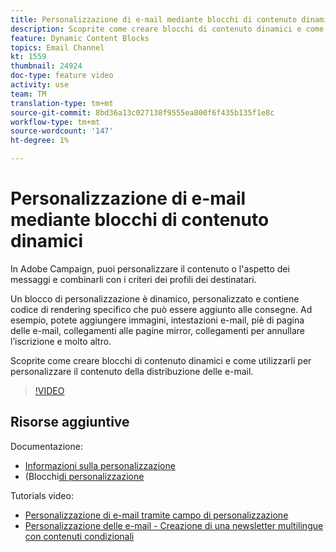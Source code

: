 ```yaml
---
title: Personalizzazione di e-mail mediante blocchi di contenuto dinamici
description: Scoprite come creare blocchi di contenuto dinamici e come utilizzarli per personalizzare il contenuto della distribuzione delle e-mail.
feature: Dynamic Content Blocks
topics: Email Channel
kt: 1559
thumbnail: 24924
doc-type: feature video
activity: use
team: TM
translation-type: tm+mt
source-git-commit: 8bd36a13c027138f9555ea800f6f435b135f1e8c
workflow-type: tm+mt
source-wordcount: '147'
ht-degree: 1%

---
```



# Personalizzazione di e-mail mediante blocchi di contenuto dinamici

In  Adobe Campaign, puoi personalizzare il contenuto o l&#39;aspetto dei messaggi e combinarli con i criteri dei profili dei destinatari.

Un blocco di personalizzazione è dinamico, personalizzato e contiene codice di rendering specifico che può essere aggiunto alle consegne. Ad esempio, potete aggiungere immagini, intestazioni e-mail, piè di pagina delle e-mail, collegamenti alle pagine mirror, collegamenti per annullare l’iscrizione e molto altro.

Scoprite come creare blocchi di contenuto dinamici e come utilizzarli per personalizzare il contenuto della distribuzione delle e-mail.

>[!VIDEO](https://video.tv.adobe.com/v/24924?quality=12)

## Risorse aggiuntive

Documentazione:

* [Informazioni sulla personalizzazione](https://docs.adobe.com/content/help/en/campaign-classic/using/sending-messages/personalizing-deliveries/about-personalization.html)
* (Blocchi[di personalizzazione](https://docs.adobe.com/content/help/en/campaign-classic/using/sending-messages/personalizing-deliveries/personalization-blocks.html)

Tutorials video:

* [Personalizzazione di e-mail tramite campo di personalizzazione](/help/acc/sending-messages/email-channel/personalizing-emails-using-personalization-fields.md)
* [Personalizzazione delle e-mail - Creazione di una newsletter multilingue con contenuti condizionali](/help/acc/sending-messages/email-channel/personalizing-emails-create-a-multi-lingual-newsletter-using-conditional-content.md)
